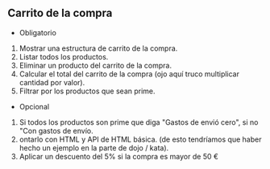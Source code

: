 ## Carrito de la compra
- Obligatorio

1. Mostrar una estructura de carrito de la compra.
2. Listar todos los productos.
3. Eliminar un producto del carrito de la compra.
4. Calcular el total del carrito de la compra (ojo aquí truco multiplicar cantidad por valor).
5. Filtrar por los productos que sean prime.

- Opcional

1. Si todos los productos son prime que diga "Gastos de envió cero", si no "Con gastos de envío.
2. ontarlo con HTML y API de HTML básica. (de esto tendríamos que haber hecho un ejemplo en la parte de dojo / kata).
3. Aplicar un descuento del 5% si la compra es mayor de 50 €